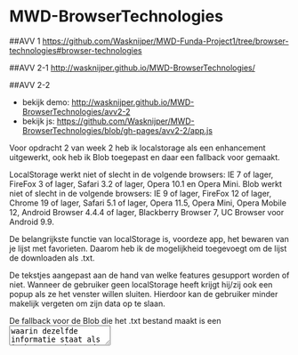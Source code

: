 # MWD-BrowserTechnologies

##AVV 1
https://github.com/Wasknijper/MWD-Funda-Project1/tree/browser-technologies#browser-technologies

##AVV 2-1
http://wasknijper.github.io/MWD-BrowserTechnologies/

##AVV 2-2
- bekijk demo: http://wasknijper.github.io/MWD-BrowserTechnologies/avv2-2
- bekijk js: https://github.com/Wasknijper/MWD-BrowserTechnologies/blob/gh-pages/avv2-2/app.js

Voor opdracht 2 van week 2 heb ik localstorage als een enhancement uitgewerkt, ook heb ik Blob toegepast en daar een fallback voor gemaakt.

LocalStorage werkt niet of slecht in de volgende browsers: IE 7 of lager, FireFox 3 of lager, Safari 3.2 of lager, Opera 10.1 en Opera Mini.
Blob werkt niet of slecht in de volgende browsers: IE 9 of lager, FireFox 12 of lager, Chrome 19 of lager, Safari 5.1 of lager, Opera 11.5, Opera Mini, Opera Mobile 12, Android Browser 4.4.4 of lager, Blackberry Browser 7, UC Browser voor Android 9.9.

De belangrijkste functie van localStorage is, voordeze app, het bewaren van je lijst met favorieten. Daarom heb ik de mogelijkheid toegevoegt om de lijst de downloaden als .txt. 

De tekstjes aangepast aan de hand van welke features gesupport worden of niet. Wanneer de gebruiker geen localStorage heeft krijgt hij/zij ook een popup als ze het venster willen sluiten. Hierdoor kan de gebruiker minder makelijk vergeten om zijn data op te slaan.

De fallback voor de Blob die het .txt bestand maakt is een <textarea> waarin dezelfde informatie staat als in het .txt bestand.
